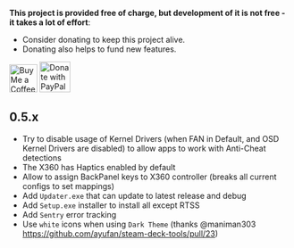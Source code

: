 **This project is provided free of charge, but development of it is not free - it takes a lot of effort**:

- Consider donating to keep this project alive.
- Donating also helps to fund new features.

<a href='https://ko-fi.com/ayufan' target='_blank'><img height='35' style='border:0px;height:50px;' src='https://az743702.vo.msecnd.net/cdn/kofi3.png?v=0' alt='Buy Me a Coffee at ko-fi.com' /></a> <a href="https://www.paypal.com/donate/?hosted_button_id=DHNBE2YR9D5Y2" target='_blank'><img height='35' src="https://raw.githubusercontent.com/stefan-niedermann/paypal-donate-button/master/paypal-donate-button.png" alt="Donate with PayPal" style='border:0px;height:55px;'/></a>

## 0.5.x

- Try to disable usage of Kernel Drivers (when FAN in Default, and OSD Kernel Drivers are disabled)
  to allow apps to work with Anti-Cheat detections
- The X360 has Haptics enabled by default
- Allow to assign BackPanel keys to X360 controller (breaks all current configs to set mappings)
- Add `Updater.exe` that can update to latest release and debug
- Add `Setup.exe` installer to install all except RTSS
- Add `Sentry` error tracking
- Use `white` icons when using `Dark Theme` (thanks @maniman303 https://github.com/ayufan/steam-deck-tools/pull/23)
